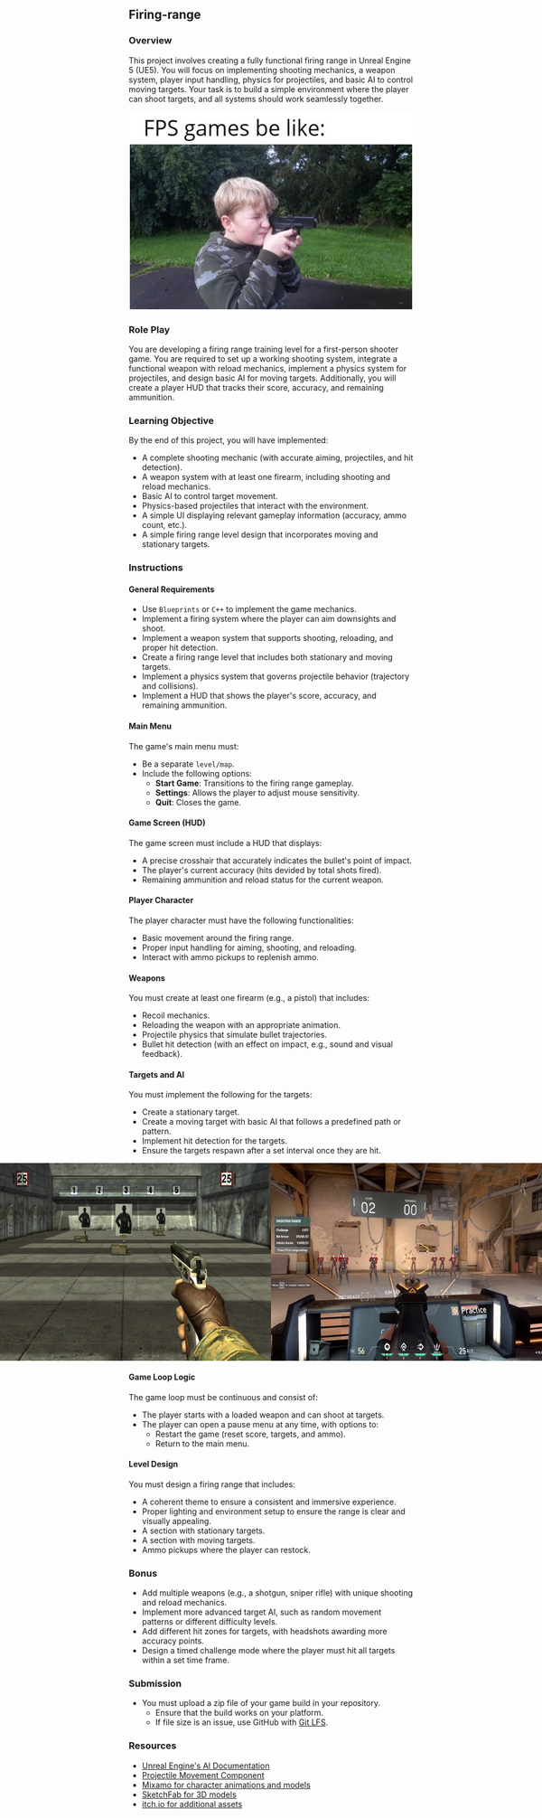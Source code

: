 ## Firing-range

### Overview

This project involves creating a fully functional firing range in Unreal Engine 5 (UE5). You will focus on implementing shooting mechanics, a weapon system, player input handling, physics for projectiles, and basic AI to control moving targets. Your task is to build a simple environment where the player can shoot targets, and all systems should work seamlessly together.

<center>
<img src="./resources/fgm.jpg?raw=true" style="width: 500px !important; height: 350px !important;"/>
</center>

### Role Play

You are developing a firing range training level for a first-person shooter game. You are required to set up a working shooting system, integrate a functional weapon with reload mechanics, implement a physics system for projectiles, and design basic AI for moving targets. Additionally, you will create a player HUD that tracks their score, accuracy, and remaining ammunition.

### Learning Objective

By the end of this project, you will have implemented:

- A complete shooting mechanic (with accurate aiming, projectiles, and hit detection).
- A weapon system with at least one firearm, including shooting and reload mechanics.
- Basic AI to control target movement.
- Physics-based projectiles that interact with the environment.
- A simple UI displaying relevant gameplay information (accuracy, ammo count, etc.).
- A simple firing range level design that incorporates moving and stationary targets.

### Instructions

#### General Requirements

- Use `Blueprints` or `C++` to implement the game mechanics.
- Implement a firing system where the player can aim downsights and shoot.
- Implement a weapon system that supports shooting, reloading, and proper hit detection.
- Create a firing range level that includes both stationary and moving targets.
- Implement a physics system that governs projectile behavior (trajectory and collisions).
- Implement a HUD that shows the player's score, accuracy, and remaining ammunition.

#### Main Menu

The game's main menu must:

- Be a separate `level/map`.
- Include the following options:
  - **Start Game**: Transitions to the firing range gameplay.
  - **Settings**: Allows the player to adjust mouse sensitivity.
  - **Quit**: Closes the game.

#### Game Screen (HUD)

The game screen must include a HUD that displays:

- A precise crosshair that accurately indicates the bullet's point of impact.
- The player's current accuracy (hits devided by total shots fired).
- Remaining ammunition and reload status for the current weapon.

#### Player Character

The player character must have the following functionalities:

- Basic movement around the firing range.
- Proper input handling for aiming, shooting, and reloading.
- Interact with ammo pickups to replenish ammo.

#### Weapons

You must create at least one firearm (e.g., a pistol) that includes:

- Recoil mechanics.
- Reloading the weapon with an appropriate animation.
- Projectile physics that simulate bullet trajectories.
- Bullet hit detection (with an effect on impact, e.g., sound and visual feedback).

#### Targets and AI

You must implement the following for the targets:

- Create a stationary target.
- Create a moving target with basic AI that follows a predefined path or pattern.
- Implement hit detection for the targets.
- Ensure the targets respawn after a set interval once they are hit.
<center>
  <div style="display: flex; justify-content: center;">
    <img src="./resources/example1.jpg?raw=true" style="width: 500px !important; height: 350px !important;" />
    <img src="./resources/example2.jpg?raw=true" style="width: 500px !important; height: 350px !important;" />
  </div>
</center>

#### Game Loop Logic

The game loop must be continuous and consist of:

- The player starts with a loaded weapon and can shoot at targets.
- The player can open a pause menu at any time, with options to:
  - Restart the game (reset score, targets, and ammo).
  - Return to the main menu.

#### Level Design

You must design a firing range that includes:

- A coherent theme to ensure a consistent and immersive experience.
- Proper lighting and environment setup to ensure the range is clear and visually appealing.
- A section with stationary targets.
- A section with moving targets.
- Ammo pickups where the player can restock.

### Bonus

- Add multiple weapons (e.g., a shotgun, sniper rifle) with unique shooting and reload mechanics.
- Implement more advanced target AI, such as random movement patterns or different difficulty levels.
- Add different hit zones for targets, with headshots awarding more accuracy points.
- Design a timed challenge mode where the player must hit all targets within a set time frame.

### Submission

- You must upload a zip file of your game build in your repository.
  - Ensure that the build works on your platform.
  - If file size is an issue, use GitHub with [Git LFS](https://docs.github.com/en/repositories/working-with-files/managing-large-files/about-large-files-on-github).

### Resources

- [Unreal Engine's AI Documentation](https://docs.unrealengine.com/en-US/InteractiveExperiences/AI/index.html)
- [Projectile Movement Component](https://docs.unrealengine.com/en-US/Gameplay/Movement/ProjectileMovement/index.html)
- [Mixamo for character animations and models](https://www.mixamo.com/)
- [SketchFab for 3D models](https://sketchfab.com/)
- [itch.io for additional assets](https://itch.io/)
